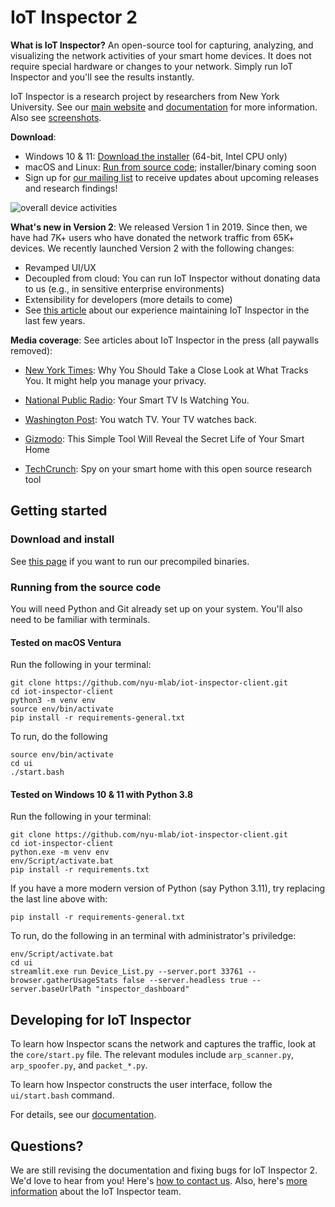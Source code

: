 # IoT Inspector 2

**What is IoT Inspector?** An open-source tool for capturing, analyzing, and visualizing the network activities of your smart home devices. It does not require special hardware or changes to your network. Simply run IoT Inspector and you'll see the results instantly.

IoT Inspector is a research project by researchers from New York University. See our [main website](https://inspector.engineering.nyu.edu/) and  [documentation](https://github.com/nyu-mlab/iot-inspector-client/wiki) for more information. Also see [screenshots](https://github.com/nyu-mlab/iot-inspector-client/wiki/Screenshots-(Windows)#running-iot-inspector).

**Download**:
* Windows 10 & 11: [Download the installer](https://github.com/nyu-mlab/iot-inspector-client/wiki/Download-&-Install) (64-bit, Intel CPU only)
* macOS and Linux: [Run from source code](https://github.com/nyu-mlab/iot-inspector-client/wiki/Download-&-Install#macos); installer/binary coming soon
* Sign up for [our mailing list](https://forms.gle/yrMXoX64hHtPQyNQ6) to receive updates about upcoming releases and research findings!

![overall device activities](https://github.com/nyu-mlab/iot-inspector-client/assets/1479070/671fdea4-4c8d-405e-84d6-ad1b71f4356e)



**What's new in Version 2**: We released Version 1 in 2019. Since then, we have had 7K+ users who have donated the network traffic from 65K+ devices. We recently launched Version 2 with the following changes:

* Revamped UI/UX
* Decoupled from cloud: You can run IoT Inspector without donating data to us (e.g., in sensitive enterprise environments)
* Extensibility for developers (more details to come)
* See [this article](https://www.usenix.org/publications/loginonline/three-years-crowdsourcing-smart-home-network-traffic) about our experience maintaining IoT Inspector in the last few years.


**Media coverage**: See articles about IoT Inspector in the press (all paywalls removed):

* [New York Times](https://www.nytimes.com/2020/01/07/opinion/location-tracking-privacy.html?unlocked_article_code=bXAKhvWOVzlmXYTvb6YR5pJjOmRJaOeRArCoN_dhSv_6RyOPm7LPp1Zna-bMq9DnBbUkm-1qWXH_L7Nhm1_DlM5PZplmF-6O-igOboXPYqWYAs3MTP-Hc0GsZV-_jQYiDIKzD4fQJbZXXPIdy9v9FhKFDOVUyscGBqOKLwod3cramKE80pqApj6-m6du5TqSrPoIiV0gJrRO9tfNxj6PSWPUkhxY5sLIH34qYixu81JS-9LwMgBTr7brUWzIdJtt0wb4syRJoiYXYkXd4LsM1ThHjLr8bufaQ-b75w-3ZFHANpIEgH4NOkDsB0lQBKV3MO0yatl2-cuEpqh5XL8zoZa6bOU&smid=url-share): Why You Should Take a Close Look at What Tracks You. It might help you manage your privacy.

* [National Public Radio](https://www.sciencefriday.com/segments/smart-tv-roku-spying/): Your Smart TV Is Watching You.

* [Washington Post](http://web.archive.org/web/20200727193548/https://www.washingtonpost.com/technology/2019/09/18/you-watch-tv-your-tv-watches-back/?noredirect=on): You watch TV. Your TV watches back.

* [Gizmodo](https://gizmodo.com/this-simple-tool-will-reveal-the-secret-life-of-your-sm-1832264323): This Simple Tool Will Reveal the Secret Life of Your Smart Home

* [TechCrunch](https://techcrunch.com/2019/04/13/spy-on-your-smart-home-with-this-open-source-research-tool/?guccounter=1&guce_referrer=aHR0cHM6Ly9pbnNwZWN0b3IuZW5naW5lZXJpbmcubnl1LmVkdS8&guce_referrer_sig=AQAAAIsGYIGmOZw6fpW-GF03KI87LGhE7Mgp_F27fm5eWTiLu26rPrXdVj-vq_BWCaAuPgfg2AjGVddurkTvX92tYtF7SeELflgPa_PAQ6vNGpddbxU3VEmk4UCzQjKY7tuOikY1W685d_5O6_u7ifyM9N2keBqKjTobUWUSdGijZ65Y): Spy on your smart home with this open source research tool


## Getting started

### Download and install

See [this page](https://github.com/nyu-mlab/iot-inspector-client/wiki/Download-&-Install) if you want to run our precompiled binaries.


### Running from the source code

You will need Python and Git already set up on your system. You'll also need to be familiar with terminals.

#### Tested on macOS Ventura

Run the following in your terminal:

```
git clone https://github.com/nyu-mlab/iot-inspector-client.git
cd iot-inspector-client
python3 -m venv env
source env/bin/activate
pip install -r requirements-general.txt
```

To run, do the following

```
source env/bin/activate
cd ui
./start.bash
```

#### Tested on Windows 10 & 11 with Python 3.8

Run the following in your terminal:

```
git clone https://github.com/nyu-mlab/iot-inspector-client.git
cd iot-inspector-client
python.exe -m venv env
env/Script/activate.bat
pip install -r requirements.txt
```

If you have a more modern version of Python (say Python 3.11), try replacing the last line above with:

```
pip install -r requirements-general.txt
```

To run, do the following in an terminal with administrator's priviledge:

```
env/Script/activate.bat
cd ui
streamlit.exe run Device_List.py --server.port 33761 --browser.gatherUsageStats false --server.headless true --server.baseUrlPath "inspector_dashboard"
```



## Developing for IoT Inspector

To learn how Inspector scans the network and captures the traffic, look at the `core/start.py` file. The relevant modules include `arp_scanner.py`, `arp_spoofer.py`, and `packet_*.py`.

To learn how Inspector constructs the user interface, follow the `ui/start.bash` command.

For details, see our [documentation](https://github.com/nyu-mlab/iot-inspector-client/wiki).



## Questions?

We are still revising the documentation and fixing bugs for IoT Inspector 2. We'd love to hear from you! Here's [how to contact us](https://github.com/nyu-mlab/iot-inspector-client/wiki/Contact-us). Also, here's [more information](https://github.com/nyu-mlab/iot-inspector-client/wiki/Frequently-Asked-Questions#about-iot-inspector) about the IoT Inspector team.
